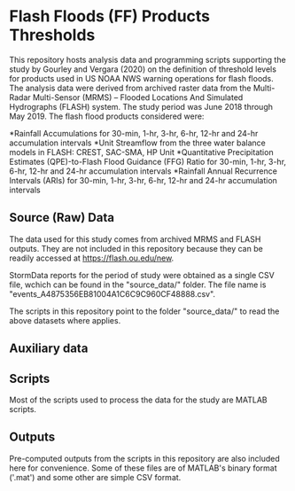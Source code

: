 # Flash Floods (FF) Products Thresholds

This repository hosts analysis data and programming scripts supporting the study by Gourley and Vergara (2020) on the definition of threshold levels for products used in US NOAA NWS warning operations for flash floods. The analysis data were derived from archived raster data from the Multi-Radar Multi-Sensor (MRMS) – Flooded Locations And Simulated Hydrographs (FLASH) system. The study period was June 2018 through May 2019. The flash flood products considered were:

*Rainfall Accumulations for 30-min, 1-hr, 3-hr, 6-hr, 12-hr and 24-hr accumulation intervals
*Unit Streamflow from the three water balance models in FLASH: CREST, SAC-SMA, HP Unit 
*Quantitative Precipitation Estimates (QPE)-to-Flash Flood Guidance (FFG) Ratio for 30-min, 1-hr, 3-hr, 6-hr, 12-hr and 24-hr accumulation intervals
*Rainfall Annual Recurrence Intervals (ARIs) for 30-min, 1-hr, 3-hr, 6-hr, 12-hr and 24-hr accumulation intervals

## Source (Raw) Data

The data used for this study comes from archived MRMS and FLASH outputs. They are not included in this repository because they can be readily accessed at https://flash.ou.edu/new.

StormData reports for the period of study were obtained as a single CSV file, wchich can be found in the "source_data/" folder. The file name is "events_A4875356EB81004A1C6C9C960CF48888.csv".

The scripts in this repository point to the folder "source_data/" to read the above datasets where applies.

## Auxiliary data



## Scripts

Most of the scripts used to process the data for the study are MATLAB scripts.

## Outputs

Pre-computed outputs from the scripts in this repository are also included here for convenience. Some of these files are of MATLAB's binary format ('.mat') and some other are simple CSV format.
